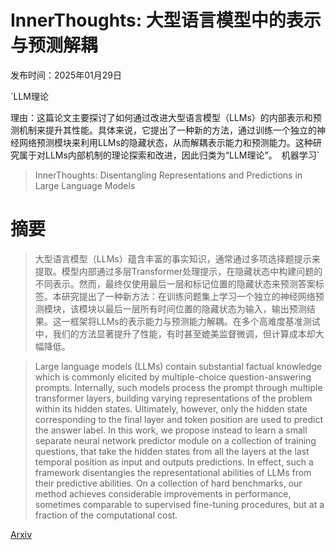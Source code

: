 # InnerThoughts: 大型语言模型中的表示与预测解耦

发布时间：2025年01月29日

`LLM理论

理由：这篇论文主要探讨了如何通过改进大型语言模型（LLMs）的内部表示和预测机制来提升其性能。具体来说，它提出了一种新的方法，通过训练一个独立的神经网络预测模块来利用LLMs的隐藏状态，从而解耦表示能力和预测能力。这种研究属于对LLMs内部机制的理论探索和改进，因此归类为“LLM理论”。` `机器学习`

> InnerThoughts: Disentangling Representations and Predictions in Large Language Models

# 摘要

> 大型语言模型（LLMs）蕴含丰富的事实知识，通常通过多项选择题提示来提取。模型内部通过多层Transformer处理提示，在隐藏状态中构建问题的不同表示。然而，最终仅使用最后一层和标记位置的隐藏状态来预测答案标签。本研究提出了一种新方法：在训练问题集上学习一个独立的神经网络预测模块，该模块以最后一层所有时间位置的隐藏状态为输入，输出预测结果。这一框架将LLMs的表示能力与预测能力解耦。在多个高难度基准测试中，我们的方法显著提升了性能，有时甚至媲美监督微调，但计算成本却大幅降低。

> Large language models (LLMs) contain substantial factual knowledge which is commonly elicited by multiple-choice question-answering prompts. Internally, such models process the prompt through multiple transformer layers, building varying representations of the problem within its hidden states. Ultimately, however, only the hidden state corresponding to the final layer and token position are used to predict the answer label. In this work, we propose instead to learn a small separate neural network predictor module on a collection of training questions, that take the hidden states from all the layers at the last temporal position as input and outputs predictions. In effect, such a framework disentangles the representational abilities of LLMs from their predictive abilities. On a collection of hard benchmarks, our method achieves considerable improvements in performance, sometimes comparable to supervised fine-tuning procedures, but at a fraction of the computational cost.

[Arxiv](https://arxiv.org/abs/2501.17994)